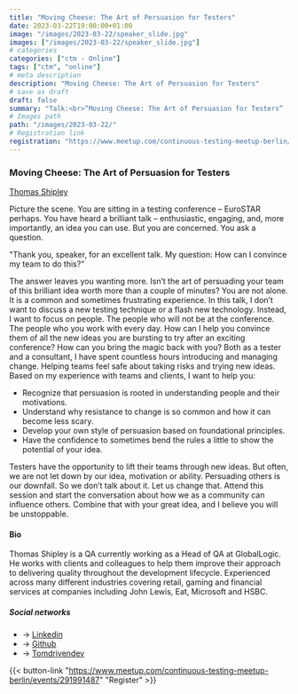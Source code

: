 ```yaml
---
title: "Moving Cheese: The Art of Persuasion for Testers"
date: 2023-03-22T19:00:00+01:00
image: "/images/2023-03-22/speaker_slide.jpg"
images: ["/images/2023-03-22/speaker_slide.jpg"]
# categories
categories: ["ctm - Online"]
tags: ["ctm", "online"]
# meta description
description: "Moving Cheese: The Art of Persuasion for Testers"
# save as draft
draft: false
summary: "Talk:<br>“Moving Cheese: The Art of Persuasion for Testers” (Thomas Shipley)"
# Images path
path: "/images/2023-03-22/"
# Registration link
registration: "https://www.meetup.com/continuous-testing-meetup-berlin/events/291991487"
---
```


### Moving Cheese: The Art of Persuasion for Testers

[Thomas Shipley](https://www.linkedin.com/in/tshipley)

Picture the scene. You are sitting in a testing conference – EuroSTAR perhaps. You have heard a brilliant talk – enthusiastic, engaging, and, more importantly, an idea you can use. But you are concerned. You ask a question.

"Thank you, speaker, for an excellent talk. My question: How can I convince my team to do this?"

The answer leaves you wanting more. Isn’t the art of persuading your team of this brilliant idea worth more than a couple of minutes?
You are not alone. It is a common and sometimes frustrating experience.
In this talk, I don’t want to discuss a new testing technique or a flash new technology. Instead, I want to focus on people. The people who will not be at the conference. The people who you work with every day. How can I help you convince them of all the new ideas you are bursting to try after an exciting conference? How can you bring the magic back with you?
Both as a tester and a consultant, I have spent countless hours introducing and managing change. Helping teams feel safe about taking risks and trying new ideas. Based on my experience with teams and clients, I want to help you:

* Recognize that persuasion is rooted in understanding people and their motivations.
* Understand why resistance to change is so common and how it can become less scary.
* Develop your own style of persuasion based on foundational principles.
* Have the confidence to sometimes bend the rules a little to show the potential of your idea.

Testers have the opportunity to lift their teams through new ideas. But often, we are not let down by our idea, motivation or ability. Persuading others is our downfall. So we don’t talk about it. Let us change that. Attend this session and start the conversation about how we as a community can influence others. Combine that with your great idea, and I believe you will be unstoppable.

#### Bio

Thomas Shipley is a QA currently working as a Head of QA at GlobalLogic. He works with clients and colleagues to help them improve their approach to delivering quality throughout the development lifecycle. Experienced across many different industries covering retail, gaming and financial services at companies including John Lewis, Eat, Microsoft and HSBC.

##### Social networks

- <i class="fa fa-linkedin"></i> -> [Linkedin](https://www.linkedin.com/in/tshipley)
- <i class="fa fa-github"></i> -> [Github](https://github.com/tdshipley)
- <i class="fa fa-twitter"></i> -> [Tomdrivendev](https://twitter.com/tomdrivendev)

{{< button-link "https://www.meetup.com/continuous-testing-meetup-berlin/events/291991487" "Register" >}}
